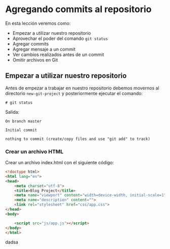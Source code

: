 # Agregando commits al repositorio

En esta lección veremos como:

 - Empezar a utilizar nuestro repositorio
 - Aprovechar el poder del comando `git status`
 - Agregar commits
 - Agregar mensaje a un commit
 - Ver cambios realizados antes de un commit
 - Omitir archivos en Git

## Empezar a utilizar nuestro repositorio

Antes de empezar a trabajar en nuestro repositorio debemos movernos al directorio `new-git-project` y posteriormente ejecutar el comando:


    # git status

Salida:

    On branch master

    Initial commit

    nothing to commit (create/copy files and use "git add" to track)

### Crear un archivo HTML

Crear un archivo index.html con el siguiente código:

```html
<!doctype html>
<html lang="en">
<head>
    <meta charset="utf-8">
    <title>Blog Project</title>
    <meta name="viewport" content="width=device-width, initial-scale=1">
    <meta name="description" content="">
    <link rel="stylesheet" href="css/app.css">
</head>
<body>

    <script src="js/app.js"></script>
</body>
</html>
```

dadsa




<!--stackedit_data:
eyJoaXN0b3J5IjpbMTcxODIzNzI4MSwxMzI1NzQ2Mzc0LDE1Nj
I0MzUyNzksMTc1MDIwOTU0Niw0MjEwNDM2NiwyMDQwMjI4OTY5
LC0xNzU4OTg0NzI0LDEzMjY5NDY3NjcsMTgxNTEyMTc4MCw0MT
YzNTgwNjNdfQ==
-->